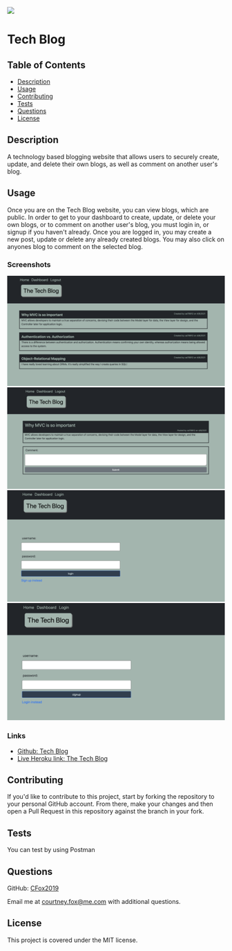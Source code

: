 ![](https://img.shields.io/badge/license-MIT-brightgreen)

# Tech Blog

## Table of Contents

* [Description](#description)
* [Usage](#usage)
* [Contributing](#contributing)
* [Tests](#tests)
* [Questions](#questions)
* [License](#license)

## Description
A technology based blogging website that allows users to securely create, update, and delete their own blogs, as well as comment on another user's blog.
## Usage
Once you are on the Tech Blog website, you can view blogs, which are public. In order to get to your dashboard to create, update, or delete your own blogs, or to comment on another user's blog, you must login in, or signup if you haven't already. Once you are logged in, you may create a new post, update or delete any already created blogs. You may also click on anyones blog to comment on the selected blog.

### Screenshots
![The Tech Blog-Main](Develop/views/assets/the-tech-blog-1.png)
![The Tech Blog-Blog Comment](Develop/views/assets/the-tech-blog-2.png)
![The Tech Blog-Login](Develop/views/assets/the-tech-blog-3.png)
![The Tech Blog-Signup](Develop/views/assets/the-tech-blog-4.png)
### Links
* [Github: Tech Blog](https://github.com/CFox2019/Tech-Blog)
* [Live Heroku link: The Tech Blog]()

## Contributing
If you'd like to contribute to this project, start by forking the repository to your personal GitHub account. From there, make your changes and then open a Pull Request in this repository against the branch in your fork.

## Tests
You can test by using Postman

## Questions
GitHub: [CFox2019](https://github.com/CFox2019)

Email me at [courtney.fox@me.com](courtney.fox@me.com) with additional questions.

## License
This project is covered under the MIT license.
